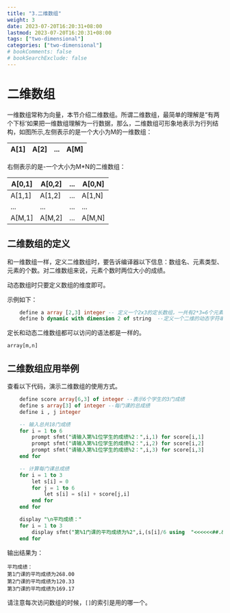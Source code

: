 ```yaml
---
title: "3.二维数组"
weight: 3
date: 2023-07-20T16:20:31+08:00
lastmod: 2023-07-20T16:20:31+08:00
tags: ["two-dimensional"]
categories: ["two-dimensional"]
# bookComments: false
# bookSearchExclude: false
---
```


# 二维数组

一维数组常称为向量，本节介绍二维数组。所谓二维数组，最简单的理解是“有两个下标’如果把一维数组理解为一行数据，那么，二维数组可形象地表示为行列结构，如图所示,左侧表示的是一个大小为M的一维数组：

A[1]|A[2]|...|A[M]
------|------|---|-----


右侧表示的是-一个大小为M*N的二维数组：

A[0,1]|A[0,2]|...|A[0,N]
------|------|---|-----
A[1,1]|A[1,2]|...|A[1,N]
...|...|...|...
A[M,1]|A[M,2]|...|A[M,N]

## 二维数组的定义

和一维数组一样，定义二维数组时，要告诉编译器以下信息：数组名、元素类型、元素的个数。对二维数组来说，元素个数时两位大小的成绩。

动态数组时只要定义数组的维度即可。

示例如下：

```sql
    define a array [2,3] integer -- 定义一个2x3的定长数组，一共有2*3=6个元素。
    define b dynamic with dimension 2 of string  --定义一个二维的动态字符串数组
```

定长和动态二维数组都可以访问的语法都是一样的。

```
array[m,n]
```

## 二维数组应用举例

查看以下代码，演示二维数组的使用方式。

```sql
    define score array[6,3] of integer --表示6个学生的3门成绩
    define s array[3] of integer --每门课的总成绩
    define i , j integer

    -- 输入总共18门成绩
    for i = 1 to 6
        prompt sfmt("请输入第%1位学生的成绩%2：",i,1) for score[i,1]
        prompt sfmt("请输入第%1位学生的成绩%2：",i,2) for score[i,2]
        prompt sfmt("请输入第%1位学生的成绩%2：",i,3) for score[i,3]
    end for

    -- 计算每门课总成绩
    for i = 1 to 3
        let s[i] = 0
        for j = 1 to 6
            let s[i] = s[i] + score[j,i]
        end for
    end for

    display "\n平均成绩："
    for i = 1 to 3
        display sfmt("第%1门课的平均成绩为%2",i,(s[i]/6 using  "<<<<<<##.&&"))
    end for
```

输出结果为：
```
平均成绩：
第1门课的平均成绩为268.00
第2门课的平均成绩为120.33
第3门课的平均成绩为169.17
```

请注意每次访问数组的时候，`[]`的索引是用的哪一个。

